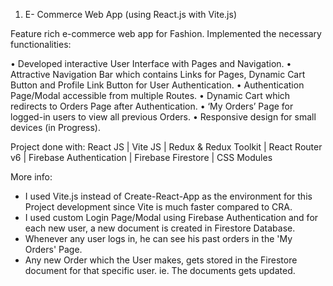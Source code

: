 1.	E- Commerce Web App (using React.js with Vite.js)

Feature rich e-commerce web app for Fashion. Implemented the necessary functionalities:

•	Developed interactive User Interface with Pages and Navigation.
•	Attractive Navigation Bar which contains Links for Pages, Dynamic Cart Button  and Profile Link Button for User Authentication.
•	Authentication Page/Modal accessible from multiple Routes.
•	Dynamic Cart which redirects to Orders Page after Authentication.
•	‘My Orders’ Page for logged-in users to view all previous Orders.
•	Responsive design for small devices (in Progress).

Project done with: React JS | Vite JS | Redux & Redux Toolkit | React Router v6 | Firebase Authentication | Firebase Firestore | CSS Modules

More info:
- I used Vite.js instead of Create-React-App as the environment for this Project development since Vite is much faster compared to CRA.
- I used custom Login Page/Modal using Firebase Authentication and for each new user, a new document is created in Firestore Database.
- Whenever any user logs in, he can see his past orders in the 'My Orders' Page.
- Any new Order which the User makes, gets stored in the Firestore document for that specific user. ie. The documents gets updated.
